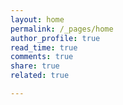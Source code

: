 ```yaml
---
layout: home
permalink: /_pages/home 
author_profile: true
read_time: true
comments: true
share: true
related: true

---
```

